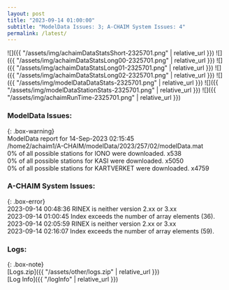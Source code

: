 ```yaml
---
layout: post
title: "2023-09-14 01:00:00"
subtitle: "ModelData Issues: 3; A-CHAIM System Issues: 4"
permalink: /latest/
---
```


![]({{ "/assets/img/achaimDataStatsShort-2325701.png" | relative_url }})
![]({{ "/assets/img/achaimDataStatsLong00-2325701.png" | relative_url }})
![]({{ "/assets/img/achaimDataStatsLong01-2325701.png" | relative_url }})
![]({{ "/assets/img/achaimDataStatsLong02-2325701.png" | relative_url }})
![]({{ "/assets/img/modelDataDataStats-2325701.png" | relative_url }})
![]({{ "/assets/img/modelDataStationStats-2325701.png" | relative_url }})
![]({{ "/assets/img/achaimRunTime-2325701.png" | relative_url }})


### ModelData Issues:  
  
{: .box-warning}  
 ModelData report for 14-Sep-2023 02:15:45   
 /home2/achaim1/A-CHAIM/modelData/2023/257/02/modelData.mat   
 0% of all possible stations for IONO were downloaded. x538   
 0% of all possible stations for KASI were downloaded. x5050   
 0% of all possible stations for KARTVERKET were downloaded. x4759   
  
### A-CHAIM System Issues:  
  
{: .box-error}  
2023-09-14 00:48:36 RINEX is neither version 2.xx or 3.xx  
2023-09-14 01:00:45 Index exceeds the number of array elements (36).  
2023-09-14 02:05:59 RINEX is neither version 2.xx or 3.xx  
2023-09-14 02:16:07 Index exceeds the number of array elements (59).  

### Logs:  
  
{: .box-note}  
[Logs.zip]({{ "/assets/other/logs.zip" | relative_url }})  
[Log Info]({{ "/logInfo" | relative_url }})  
